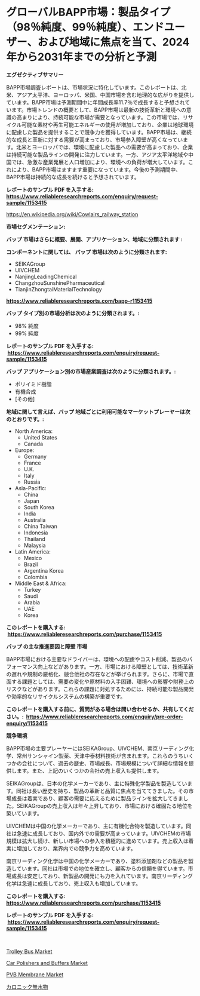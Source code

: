 <p><h1>グローバルBAPP市場：製品タイプ（98％純度、99％純度）、エンドユーザー、および地域に焦点を当て、2024年から2031年までの分析と予測</h1></p><p><strong>エグゼクティブサマリー</strong></p>
<p><p>BAPP市場調査レポートは、市場状況に特化しています。このレポートは、北米、アジア太平洋、ヨーロッパ、米国、中国市場を含む地理的な広がりを提供しています。BAPP市場は予測期間中に年間成長率11.7％で成長すると予想されています。市場トレンドの概要として、BAPP市場は最新の技術革新と環境への意識の高まりにより、持続可能な市場が需要となっています。この市場では、リサイクル可能な素材や再生可能エネルギーの使用が増加しており、企業は地球環境に配慮した製品を提供することで競争力を獲得しています。BAPP市場は、継続的な成長と革新に対する需要が高まっており、市場参入障壁が高くなっています。北米とヨーロッパでは、環境に配慮した製品への需要が高まっており、企業は持続可能な製品ラインの開発に注力しています。一方、アジア太平洋地域や中国では、急激な産業発展と人口増加により、環境への負荷が増大しています。これにより、BAPP市場はますます重要になっています。今後の予測期間中、BAPP市場は持続的な成長を続けると予想されています。</p></p>
<p><strong>レポートのサンプル PDF を入手する: <a href="https://www.reliableresearchreports.com/enquiry/request-sample/1153415">https://www.reliableresearchreports.com/enquiry/request-sample/1153415</a></strong></p>
<p><a href="https://en.wikipedia.org/wiki/Cowlairs_railway_station">https://en.wikipedia.org/wiki/Cowlairs_railway_station</a></p>
<p><strong>市場セグメンテーション:</strong></p>
<p><strong> バップ 市場はさらに概要、展開、アプリケーション、地域に分類されます :</strong></p>
<p><strong>コンポーネントに関しては、 バップ 市場は次のように分類されます: &nbsp;</strong></p>
<p><ul><li>SEIKAGroup</li><li>UIVCHEM</li><li>NanjingLeadingChemical</li><li>ChangzhouSunshinePharmaceutical</li><li>TianjinZhongtaiMaterialTechnology</li></ul></p>
<p><strong><a href="https://www.reliableresearchreports.com/bapp-r1153415">https://www.reliableresearchreports.com/bapp-r1153415</a></strong></p>
<p><strong> バップ タイプ別の市場分析は次のように分類されます。:</strong></p>
<p><ul><li>98% 純度</li><li>99% 純度</li></ul></p>
<p><strong>レポートのサンプル PDF を入手する: &nbsp;<a href="https://www.reliableresearchreports.com/enquiry/request-sample/1153415">https://www.reliableresearchreports.com/enquiry/request-sample/1153415</a></strong></p>
<p><strong> バップ アプリケーション別の市場産業調査は次のように分類されます。:</strong></p>
<p><ul><li>ポリイミド樹脂</li><li>有機合成</li><li>[その他]</li></ul></p>
<p><strong>地域に関して言えば、バップ 地域ごとに利用可能なマーケットプレーヤーは次のとおりです。:</strong></p>
<p><ul>
    <li>
        North America:
        <ul>
            <li>United States</li>
            <li>Canada</li>
        </ul>
    </li>
    <li>
        Europe:
        <ul>
            <li>Germany</li>
            <li>France</li>
            <li>U.K.</li>
            <li>Italy</li>
            <li>Russia</li>
        </ul>
    </li>
    <li>
        Asia-Pacific:
        <ul>
            <li>China</li>
            <li>Japan</li>
            <li>South Korea</li>
            <li>India</li>
            <li>Australia</li>
            <li>China Taiwan</li>
            <li>Indonesia</li>
            <li>Thailand</li>
            <li>Malaysia</li>
        </ul>
    </li>
    <li>
        Latin America:
        <ul>
            <li>Mexico</li>
            <li>Brazil</li>
            <li>Argentina Korea</li>
            <li>Colombia</li>
        </ul>
    </li>
    <li>
        Middle East & Africa:
        <ul>
            <li>Turkey</li>
            <li>Saudi</li>
            <li>Arabia</li>
            <li>UAE</li>
            <li>Korea</li>
        </ul>
    </li>
    </ul></p>
<p><strong>このレポートを購入する: &nbsp;<a href="https://www.reliableresearchreports.com/purchase/1153415">https://www.reliableresearchreports.com/purchase/1153415</a></strong></p>
<p><strong>バップ の主な推進要因と障壁 市場</strong></p>
<p><p>BAPP市場における主要なドライバーは、環境への配慮やコスト削減、製品のパフォーマンス向上などがあります。一方、市場における障壁としては、技術革新の遅れや規制の厳格化、競合他社の存在などが挙げられます。さらに、市場で直面する課題としては、需要の変化や原材料の入手困難、環境への影響や財務上のリスクなどがあります。これらの課題に対処するためには、持続可能な製品開発や効率的なリサイクルシステムの構築が重要です。</p></p>
<p><strong>このレポートを購入する前に、質問がある場合は問い合わせるか、共有してください。:&nbsp; <a href="https://www.reliableresearchreports.com/enquiry/pre-order-enquiry/1153415">https://www.reliableresearchreports.com/enquiry/pre-order-enquiry/1153415</a></strong></p>
<p><strong>競争環境</strong></p>
<p><p>BAPP市場の主要プレーヤーにはSEIKAGroup、UIVCHEM、南京リーディング化学、常州サンシャイン製薬、天津中泰材料技術が含まれます。これらのうちいくつかの会社について、過去の歴史、市場成長、市場規模について詳細な情報を提供します。また、上記のいくつかの会社の売上収入も提供します。</p><p>SEIKAGroupは、日本の化学メーカーであり、主に特殊化学製品を製造しています。同社は長い歴史を持ち、製品の革新と品質に焦点を当ててきました。その市場成長は着実であり、顧客の需要に応えるために製品ラインを拡大してきました。SEIKAGroupの売上収入は年々上昇しており、市場における確固たる地位を築いています。</p><p>UIVCHEMは中国の化学メーカーであり、主に有機化合物を製造しています。同社は急速に成長しており、国内外での需要が高まっています。UIVCHEMの市場規模は拡大し続け、新しい市場への参入を積極的に進めています。売上収入は着実に増加しており、業界内での競争力を高めています。</p><p>南京リーディング化学は中国の化学メーカーであり、塗料添加剤などの製品を製造しています。同社は市場での地位を確立し、顧客からの信頼を得ています。市場成長は安定しており、新製品の開発にも力を入れています。南京リーディング化学は急速に成長しており、売上収入も増加しています。</p></p>
<p><strong>このレポートを購入する: &nbsp; <a href="https://www.reliableresearchreports.com/purchase/1153415">https://www.reliableresearchreports.com/purchase/1153415</a></strong></p>
<p><strong>レポートのサンプル PDF を入手する: &nbsp;<a href="https://www.reliableresearchreports.com/enquiry/request-sample/1153415">https://www.reliableresearchreports.com/enquiry/request-sample/1153415</a></strong><strong></strong></p>
<p>&nbsp;</p>
<p><p><a href="https://medium.com/@jeancoleman732/trolley-bus-market-outlook-complete-industry-analysis-2024-to-2031-1d051d24d9a0">Trolley Bus Market</a></p><p><a href="https://medium.com/@haangelat16/an-in-depth-analysis-of-the-global-car-polishers-and-buffers-market-scope-and-its-rapid-growing-13-3-b801f14d00ad">Car Polishers and Buffers Market</a></p><p><a href="https://github.com/eeenafisainka/Market-Research-Report-List-1/blob/main/pvb-membrane-market.md">PVB Membrane Market</a></p><p><a href="https://github.com/DanykaKilback/Market-Research-Report-List-2/blob/main/90325173549.md">カロニック無水物</a></p></p>